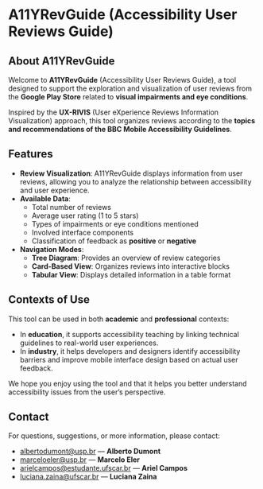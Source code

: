 # A11YRevGuide (Accessibility User Reviews Guide)

## About A11YRevGuide

Welcome to **A11YRevGuide** (Accessibility User Reviews Guide), a tool designed to support the exploration and visualization of user reviews from the **Google Play Store** related to **visual impairments and eye conditions**.

Inspired by the **UX-RIVIS** (User eXperience Reviews Information Visualization) approach, this tool organizes reviews according to the **topics and recommendations of the BBC Mobile Accessibility Guidelines**.

## Features

- **Review Visualization**: A11YRevGuide displays information from user reviews, allowing you to analyze the relationship between accessibility and user experience.
- **Available Data**:
  - Total number of reviews
  - Average user rating (1 to 5 stars)
  - Types of impairments or eye conditions mentioned
  - Involved interface components
  - Classification of feedback as **positive** or **negative**
- **Navigation Modes**:
  - **Tree Diagram**: Provides an overview of review categories
  - **Card-Based View**: Organizes reviews into interactive blocks
  - **Tabular View**: Displays detailed information in a table format

## Contexts of Use

This tool can be used in both **academic** and **professional** contexts:

- In **education**, it supports accessibility teaching by linking technical guidelines to real-world user experiences.
- In **industry**, it helps developers and designers identify accessibility barriers and improve mobile interface design based on actual user feedback.

We hope you enjoy using the tool and that it helps you better understand accessibility issues from the user’s perspective.

## Contact

For questions, suggestions, or more information, please contact:

- [albertodumont@usp.br](mailto:albertodumont@usp.br) — **Alberto Dumont**  
- [marceloeler@usp.br](mailto:marceloeler@usp.br) — **Marcelo Eler**  
- [arielcampos@estudante.ufscar.br](mailto:arielcampos@estudante.ufscar.br) — **Ariel Campos**  
- [luciana.zaina@ufscar.br](mailto:luciana.zaina@ufscar.br) — **Luciana Zaina**
